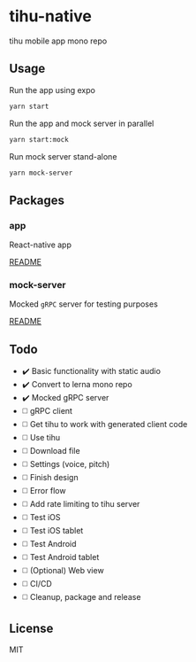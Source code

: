 # tihu-native

tihu mobile app mono repo

## Usage

Run the app using expo

```sh
yarn start
```

Run the app and mock server in parallel

```sh
yarn start:mock
```

Run mock server stand-alone

```sh
yarn mock-server
```

## Packages

### app

React-native app

[README](../blob/master/app/README.md)

### mock-server

Mocked `gRPC` server for testing purposes

[README](../blob/master/mock-server/README.md)

## Todo

- ✔️ Basic functionality with static audio
- ✔️ Convert to lerna mono repo
- ✔️ Mocked gRPC server
- ◻️ gRPC client
- ◻️ Get tihu to work with generated client code
- ◻️ Use tihu
- ◻️ Download file
- ◻️ Settings (voice, pitch)
- ◻️ Finish design
- ◻️ Error flow
- ◻️ Add rate limiting to tihu server
- ◻️ Test iOS
- ◻️ Test iOS tablet
- ◻️ Test Android
- ◻️ Test Android tablet
- ◻️ (Optional) Web view
- ◻️ CI/CD
- ◻️ Cleanup, package and release

## License

MIT
